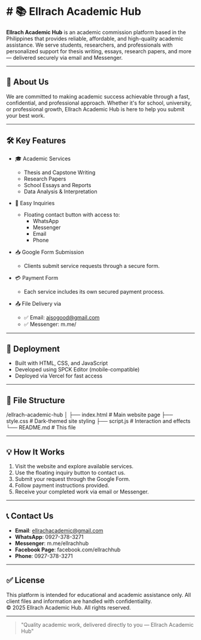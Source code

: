 # # 📚 Ellrach Academic Hub

**Ellrach Academic Hub** is an academic commission platform based in the Philippines that provides reliable, affordable, and high-quality academic assistance. We serve students, researchers, and professionals with personalized support for thesis writing, essays, research papers, and more — delivered securely via email and Messenger.

---

## 🌟 About Us

We are committed to making academic success achievable through a fast, confidential, and professional approach. Whether it's for school, university, or professional growth, Ellrach Academic Hub is here to help you submit your best work.

---

## 🛠 Key Features

- 🎓 Academic Services  
  - Thesis and Capstone Writing  
  - Research Papers  
  - School Essays and Reports  
  - Data Analysis & Interpretation

- 💬 Easy Inquiries  
  - Floating contact button with access to:  
    - WhatsApp  
    - Messenger  
    - Email  
    - Phone

- 📥 Google Form Submission  
  - Clients submit service requests through a secure form.

- 💳 Payment Form  
  - Each service includes its own secured payment process.

- 📤 File Delivery via  
  - ✅ Email: ajsogood@gmail.com  
  - ✅ Messenger: m.me/

---

## 🚀 Deployment

- Built with HTML, CSS, and JavaScript  
- Developed using SPCK Editor (mobile-compatible)  
- Deployed via Vercel for fast access

---

## 📂 File Structure

/ellrach-academic-hub │ ├── index.html          # Main website page ├── style.css           # Dark-themed site styling ├── script.js           # Interaction and effects └── README.md           # This file

---

## 💡 How It Works

1. Visit the website and explore available services.  
2. Use the floating inquiry button to contact us.  
3. Submit your request through the Google Form.  
4. Follow payment instructions provided.  
5. Receive your completed work via email or Messenger.

---

## 📞 Contact Us

- **Email**: ellrachacademic@gmail.com  
- **WhatsApp**: 0927-378-3271  
- **Messenger**: m.me/ellrachhub  
- **Facebook Page**: facebook.com/ellrachhub  
- **Phone**: 0927-378-3271

---

## ✅ License

This platform is intended for educational and academic assistance only. All client files and information are handled with confidentiality.  
© 2025 Ellrach Academic Hub. All rights reserved.

---

> "Quality academic work, delivered directly to you — Ellrach Academic Hub"

